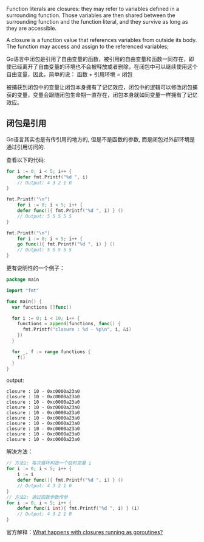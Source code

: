 
Function literals are closures: they may refer to variables defined in a surrounding function. Those variables are then shared between the surrounding function and the function literal, and they survive as long as they are accessible.

A closure is a function value that references variables from outside its body. The function may access and assign to the referenced variables;

Go语言中闭包是引用了自由变量的函数，被引用的自由变量和函数一同存在，即使已经离开了自由变量的环境也不会被释放或者删除，在闭包中可以继续使用这个自由变量，因此，简单的说：
函数 + 引用环境 = 闭包

被捕获到闭包中的变量让闭包本身拥有了记忆效应，闭包中的逻辑可以修改闭包捕获的变量，变量会跟随闭包生命期一直存在，闭包本身就如同变量一样拥有了记忆效应。

## 闭包是引用

Go语言其实也是有传引用的地方的, 但是不是函数的参数, 而是闭包对外部环境是通过引用访问的.

查看以下的代码:

```go
for i := 0; i < 5; i++ {
    defer fmt.Printf("%d ", i)
    // Output: 4 3 2 1 0
}

fmt.Printf("\n")
    for i := 0; i < 5; i++ {
    defer func(){ fmt.Printf("%d ", i) } ()
    // Output: 5 5 5 5 5
}

fmt.Printf("\n")
    for i := 0; i < 5; i++ {
    go func(){ fmt.Printf("%d ", i) } ()
    // Output: 5 5 5 5 5
}
```

更有说明性的一个例子：

```go
package main

import "fmt"

func main() {
  var functions []func()

  for i := 0; i < 10; i++ {
    functions = append(functions, func() {
      fmt.Printf("closure : %d - %p\n", i, &i)
    })
  }

  for _, f := range functions {
    f()
  }
}
```

output:
```
closure : 10 - 0xc0000a23a0
closure : 10 - 0xc0000a23a0
closure : 10 - 0xc0000a23a0
closure : 10 - 0xc0000a23a0
closure : 10 - 0xc0000a23a0
closure : 10 - 0xc0000a23a0
closure : 10 - 0xc0000a23a0
closure : 10 - 0xc0000a23a0
closure : 10 - 0xc0000a23a0
closure : 10 - 0xc0000a23a0
```

解决方法：

```go
// 方法1: 每次循环构造一个临时变量 i
for i := 0; i < 5; i++ {
    i := i
    defer func(){ fmt.Printf("%d ", i) } ()
    // Output: 4 3 2 1 0
}
// 方法2: 通过函数参数传参
for i := 0; i < 5; i++ {
    defer func(i int){ fmt.Printf("%d ", i) } (i)
    // Output: 4 3 2 1 0
}
```
官方解释：[What happens with closures running as goroutines? ](https://golang.org/doc/faq#closures_and_goroutines)